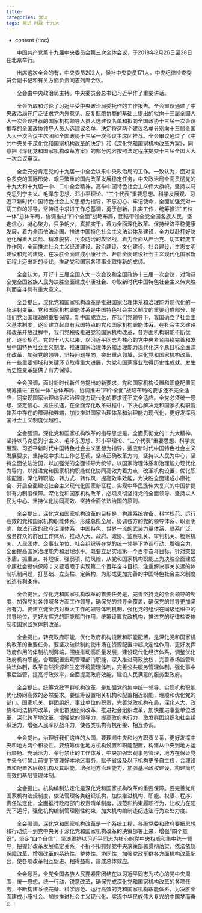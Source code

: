 ```yaml
---
title: 
categories: 常识
tags: 常识 时政 十九大
---
```


* content
{:toc}



　　中国共产党第十九届中央委员会第三次全体会议，于2018年2月26日至28日在北京举行。

　　出席这次全会的有，中央委员202人，候补中央委员171人。中央纪律检查委员会副书记和有关方面负责同志列席会议。

　　全会由中央政治局主持。中央委员会总书记习近平作了重要讲话。

　　全会听取和讨论了习近平受中央政治局委托作的工作报告。全会审议通过了中央政治局在广泛征求党内外意见、反复酝酿协商的基础上提出的拟向十三届全国人大一次会议推荐的国家机构领导人员人选建议名单和拟向全国政协十三届一次会议推荐的全国政协领导人员人选建议名单，决定将这两个建议名单分别向十三届全国人大一次会议主席团和全国政协十三届一次会议主席团推荐。全会审议通过了《中共中央关于深化党和国家机构改革的决定》和《深化党和国家机构改革方案》，同意把《深化党和国家机构改革方案》的部分内容按照法定程序提交十三届全国人大一次会议审议。

　　全会充分肯定党的十九届一中全会以来中央政治局的工作。一致认为，面对复杂多变的国际形势、艰巨繁重的国内改革发展稳定任务，中央政治局全面贯彻党的十九大和十九届一中、二中全会精神，高举中国特色社会主义伟大旗帜，坚持以马克思列宁主义、毛泽东思想、邓小平理论、“三个代表”重要思想、科学发展观、习近平新时代中国特色社会主义思想为指导，不忘初心、牢记使命，全面加强党对一切工作的领导，坚持稳中求进工作总基调，勇于创新，扎实工作，统筹推进“五位一体”总体布局，协调推进“四个全面”战略布局，团结带领全党全国各族人民，坚定信心，凝心聚力，只争朝夕，真抓实干，着力全面深化改革、保持经济平稳健康发展，着力全面依法治国、推进中国特色社会主义法治体系建设，全力以赴打好防范化解重大风险、精准脱贫、污染防治的攻坚战，着力全面从严治党、切实转变工作作风，全面推进社会主义经济建设、政治建设、文化建设、社会建设、生态文明建设和党的建设，在决胜全面建成小康社会、开启全面建设社会主义现代化国家新征程上迈出新的步伐，推动党和国家各项事业取得新的成绩。

　　全会认为，开好十三届全国人大一次会议和全国政协十三届一次会议，对动员全党全国各族人民为决胜全面建成小康社会、夺取新时代中国特色社会主义伟大胜利而奋斗具有重大意义。

　　全会提出，深化党和国家机构改革是推进国家治理体系和治理能力现代化的一场深刻变革。党和国家机构职能体系是中国特色社会主义制度的重要组成部分，是我们党治国理政的重要保障。新中国成立后，在我们党领导下，我国确立了社会主义基本制度，逐步建立起具有我国特点的党和国家机构职能体系。在社会主义建设和改革开放过程中，我们党积极推进党和国家机构改革，各方面机构职能不断优化、逐步规范。党的十八大以来，以习近平同志为核心的党中央紧紧围绕完善和发展中国特色社会主义制度、推进国家治理体系和治理能力现代化这个总目标全面深化改革，加强党的领导，坚持问题导向，突出重点领域，深化党和国家机构改革，在一些重要领域和关键环节取得重大进展，为党和国家事业取得历史性成就、发生历史性变革提供了有力保障。

　　全会强调，面对新时代新任务提出的新要求，党和国家机构设置和职能配置同统筹推进“五位一体”总体布局、协调推进“四个全面”战略布局的要求还不完全适应，同实现国家治理体系和治理能力现代化的要求还不完全适应。全党必须统一思想、坚定信心、抓住机遇，在全面深化改革进程中，下决心解决党和国家机构职能体系中存在的障碍和弊端，加快推进国家治理体系和治理能力现代化，更好发挥我国社会主义制度优越性。

　　全会强调，深化党和国家机构改革的指导思想是，全面贯彻党的十九大精神，坚持以马克思列宁主义、毛泽东思想、邓小平理论、“三个代表”重要思想、科学发展观、习近平新时代中国特色社会主义思想为指导，适应新时代中国特色社会主义发展要求，坚持稳中求进工作总基调，坚持正确改革方向，坚持以人民为中心，坚持全面依法治国，以加强党的全面领导为统领，以国家治理体系和治理能力现代化为导向，以推进党和国家机构职能优化协同高效为着力点，改革机构设置，优化职能配置，深化转职能、转方式、转作风，提高效率效能，为决胜全面建成小康社会、开启全面建设社会主义现代化国家新征程、实现中华民族伟大复兴的中国梦提供有力制度保障。深化党和国家机构改革，必须贯彻坚持党的全面领导、坚持以人民为中心、坚持优化协同高效、坚持全面依法治国的原则。

　　全会提出，深化党和国家机构改革的目标是，构建系统完备、科学规范、运行高效的党和国家机构职能体系，形成总揽全局、协调各方的党的领导体系，职责明确、依法行政的政府治理体系，中国特色、世界一流的武装力量体系，联系广泛、服务群众的群团工作体系，推动人大、政府、政协、监察机关、审判机关、检察机关、人民团体、企事业单位、社会组织等在党的统一领导下协调行动、增强合力，全面提高国家治理能力和治理水平。既要立足实现第一个百年奋斗目标，针对突出矛盾，抓重点、补短板、强弱项、防风险，从党和国家机构职能上为决胜全面建成小康社会提供保障；又要着眼于实现第二个百年奋斗目标，注重解决事关长远的体制机制问题，打基础、立支柱、定架构，为形成更加完善的中国特色社会主义制度创造有利条件。

　　全会提出，深化党和国家机构改革的首要任务是，完善坚持党的全面领导的制度，加强党对各领域各方面工作领导，确保党的领导全覆盖，确保党的领导更加坚强有力。要建立健全党对重大工作的领导体制机制，强化党的组织在同级组织中的领导地位，更好发挥党的职能部门作用，统筹设置党政机构，推进党的纪律检查体制和国家监察体制改革。

　　全会提出，转变政府职能，优化政府机构设置和职能配置，是深化党和国家机构改革的重要任务。要坚决破除制约使市场在资源配置中起决定性作用、更好发挥政府作用的体制机制弊端，围绕推动高质量发展，建设现代化经济体系，调整优化政府机构职能，合理配置宏观管理部门职能，深入推进简政放权，完善市场监管和执法体制，改革自然资源和生态环境管理体制，完善公共服务管理体制，强化事中事后监管，提高行政效率，全面提高政府效能，建设人民满意的服务型政府。

　　全会提出，统筹党政军群机构改革，是加强党的集中统一领导、实现机构职能优化协同高效的必然要求。要统筹设置相关机构和配置相近职能，理顺和优化党的部门、国家机关、群团组织、事业单位的职责，完善党政机构布局，深化人大、政协和司法机构改革，深化群团组织改革，推进社会组织改革，加快推进事业单位改革，深化跨军地改革，增强党的领导力，提高政府执行力，激发群团组织和社会组织活力，增强人民军队战斗力，使各类机构有机衔接、相互协调。

　　全会提出，治理好我们这样的大国，要理顺中央和地方职责关系，更好发挥中央和地方两个积极性。要统筹优化地方机构设置和职能配置，构建从中央到地方运行顺畅、充满活力、令行禁止的工作体系，中央加强宏观事务管理，地方在保证党中央令行禁止前提下管理好本地区事务，赋予省级及以下机构更多自主权，合理设置和配置各层级机构及其职能，增强地方治理能力，加强基层政权建设，构建简约高效的基层管理体制。

　　全会提出，机构编制法定化是深化党和国家机构改革的重要保障。要完善党和国家机构法规制度，依法管理各类组织机构，加快推进机构、职能、权限、程序、责任法定化，全面推行政府部门权责清单制度，规范和约束履职行为，让权力在阳光下运行，强化机构编制管理刚性约束，加大机构编制违纪违法行为查处力度。

　　全会强调，深化党和国家机构改革是一个系统工程，各级党委和政府要把思想和行动统一到党中央关于深化党和国家机构改革的决策部署上来，增强“四个意识”，坚定“四个自信”，坚决维护以习近平同志为核心的党中央权威和集中统一领导，把握好改革发展稳定关系，不折不扣抓好党中央决策部署贯彻落实，依法依规保障改革，增强改革的系统性、整体性、协同性，加强党政军群各方面机构改革配合，使各项改革相互促进、相得益彰，形成总体效应。

　　全会号召，全党全国各族人民要紧密团结在以习近平同志为核心的党中央周围，统一思想，统一行动，锐意改革，确保完成深化党和国家机构改革的各项任务，不断构建系统完备、科学规范、运行高效的党和国家机构职能体系，为决胜全面建成小康社会、加快推进社会主义现代化、实现中华民族伟大复兴的中国梦而奋斗！